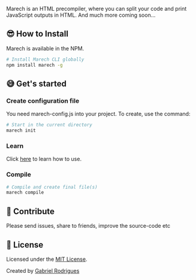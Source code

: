 Marech is an HTML precompiler, where you can split your code and print JavaScript outputs in HTML. And much more coming soon...


## 😎 How to Install
  Marech is available in the NPM.

  ```sh
  # Install Marech CLI globally
  npm install marech -g
  ```


## 😅 Get's started
### Create configuration file
  You need marech-config.js into your project. To create, use the command:
  ```sh
  # Start in the current directory
  marech init
  ```

### Learn
  Click [here](docs/guide/README.md) to learn how to use.

### Compile
  ```sh
  # Compile and create final file(s)
  marech compile
  ```

## 🤝 Contribute
Please send issues, share to friends, improve the source-code etc

## 📝 License
Licensed under the [MIT License](LICENSE.txt).

Created by [Gabriel Rodrigues](https://github.com/antunesrodrigues)